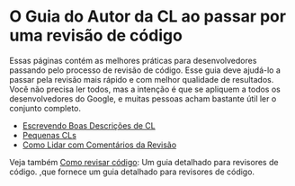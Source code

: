 # O Guia do Autor da CL ao passar por uma revisão de código

Essas páginas contém as melhores práticas para desenvolvedores passando
pelo processo de revisão de código. Esse guia deve ajudá-lo a passar pela 
revisão mais rápido e com melhor qualidade de resultados. Você não precisa 
ler todos, mas a intenção é que se apliquem a todos os desenvolvedores do
Google, e muitas pessoas acham bastante útil ler o conjunto completo.

- [Escrevendo Boas Descrições de CL](cl-)
- [Pequenas CLs]()
- [Como Lidar com Comentários da Revisão]()

Veja também [Como revisar código](../reviewer/index.md): Um guia detalhado para revisores de código. ,que fornece um guia detalhado para revisores de código.
